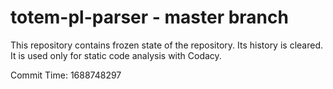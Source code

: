 # totem-pl-parser - master branch

This repository contains frozen state of the repository.
Its history is cleared. It is used only for static code
analysis with Codacy.

Commit Time: 1688748297